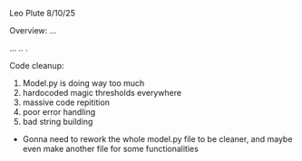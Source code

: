 Leo Plute
8/10/25

Overview:
...

...
..
.


Code cleanup: 
 1. Model.py is doing way too much
 2. hardocoded magic thresholds everywhere
 3. massive code repitition
 4. poor error handling
 5. bad string building

 * Gonna need to rework the whole model.py file to be cleaner, and maybe even make another file for some functionalities